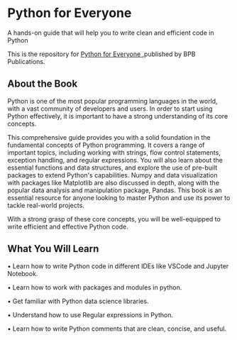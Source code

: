 # Python for Everyone

A hands-on guide that will help you to write clean and efficient code in Python

This is the repository for [Python for Everyone
](https://bpbonline.com/products/mastering-python?variant=42612663288008),published by BPB Publications. 

## About the Book
Python is one of the most popular programming languages in the world, with a vast community of developers and users. In order to start using Python effectively, it is important to have a strong understanding of its core concepts. 

This comprehensive guide provides you with a solid foundation in the fundamental concepts of Python programming. It covers a range of important topics, including working with strings, flow control statements, exception handling, and regular expressions. You will also learn about the essential functions and data structures, and explore the use of pre-built packages to extend Python's capabilities. Numpy and data visualization with packages like Matplotlib are also discussed in depth, along with the popular data analysis and manipulation package, Pandas. This book is an essential resource for anyone looking to master Python and use its power to tackle real-world projects. 

With a strong grasp of these core concepts, you will be well-equipped to write efficient and effective Python code.

## What You Will Learn
•  Learn how to write Python code in different IDEs like VSCode and Jupyter Notebook.

•  Learn how to work with packages and modules in python.

•  Get familiar with Python data science libraries.

•  Understand how to use Regular expressions in Python.

•  Learn how to write Python comments that are clean, concise, and useful.
